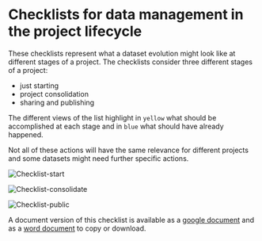 # Checklists for data management in the project lifecycle

These checklists represent what a dataset evolution might look like at different stages of a project.
The checklists consider three different stages of a project:
* just starting
* project consolidation
* sharing and publishing

The different views of the list highlight in `yellow` what should be accomplished at each stage and in `blue` what should have already happened.

Not all of these actions will have the same relevance for different projects and some datasets might need further specific actions.

![Checklist-start](../images/checklist-start.jpg)

![Checklist-consolidate](../images/checklist-consolidate.jpg)

![Checklist-public](../images/checklist-public.jpg)

A document version of this checklist is available as a [google document](https://docs.google.com/presentation/d/1fh4jiHwCU21LosdYoj0OyhGjZ6I10NEhkIEItXZbvCE/edit?usp=share_link) and as a [word document](https://docs.google.com/document/d/1_PMa3VSGbktTQB_7Gg29lXgSEHIKPxae/edit?usp=share_link&ouid=111871013972655065281&rtpof=true&sd=true) to copy or download.
